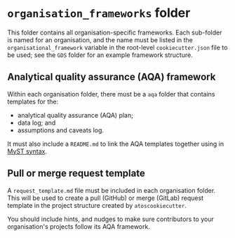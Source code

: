 # `organisation_frameworks` folder

This folder contains all organisation-specific frameworks. Each sub-folder is named for
an organisation, and the name must be listed in the `organisational_framework` variable
in the root-level `cookiecutter.json` file to be used; see the `GDS` folder for an
example framework structure.

## Analytical quality assurance (AQA) framework

Within each organisation folder, there must be a `aqa` folder that contains templates
for the:

- analytical quality assurance (AQA) plan;
- data log; and
- assumptions and caveats log.

It must also include a `README.md` to link the AQA templates together using in
[MyST syntax][myst-parser].

## Pull or merge request template

A `request_template.md` file must be included in each organisation folder. This will be
used to create a pull (GitHub) or merge (GitLab) request template in the project
structure created by `atoscookiecutter`.

You should include hints, and nudges to make sure contributors to your organisation's
projects follow its AQA framework.

[myst-parser]: https://myst-parser.readthedocs.io/

